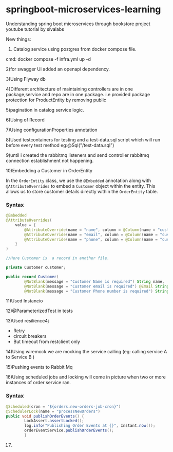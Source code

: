 # springboot-microservices-learning
Understanding spring boot microservices through bookstore project youtube tutorial by sivalabs

New things:

1) Catalog service using postgres from docker compose file.

cmd: docker compose -f infra.yml up -d

2)for swagger Ui added an openapi dependency.

3)Using Flyway db 

4)Different architecture of maintaining controllers are in one package,service and repo are in one package.
i.e provided package protection for ProductEntity by removing public

5)pagination in catalog service logic.

6)Using of Record

7)Using configurationProperties annotation

8)Used testcontainers for testing and a test-data.sql script which will run before every test method
eg:@Sql("/test-data.sql")

9)until i created the rabbitmq listeners and send controller rabbitmq connection establishment not happening.

10)Embedding a Customer in OrderEntity

In the `OrderEntity` class, we use the `@Embedded` annotation along with `@AttributeOverrides` to embed a `Customer` object within the entity. This allows us to store customer details directly within the `OrderEntity` table.

### Syntax

```java
@Embedded
@AttributeOverrides(
    value = {
        @AttributeOverride(name = "name", column = @Column(name = "customer_name")),
        @AttributeOverride(name = "email", column = @Column(name = "customer_email")),
        @AttributeOverride(name = "phone", column = @Column(name = "customer_phone"))
    }
)

//Here Customer is  a record in another file.

private Customer customer;

public record Customer(
        @NotBlank(message = "Customer Name is required") String name,
        @NotBlank(message = "Customer email is required") @Email String email,
        @NotBlank(message = "Customer Phone number is required") String phone) {}


```

11)Used Instancio

12)@ParameterizedTest in tests

13)Used resilience4j
* Retry
* circuit breakers
* But timeout from restclient only

14)Using wiremock we are mocking the service calling (eg: calling  service A to Service B )

15)Pushing events to Rabbit Mq

16)Using scheduled jobs and locking will come in picture when two or more instances of order service ran.


### Syntax

```java
@Scheduled(cron = "${orders.new-orders-job-cron}")
@SchedulerLock(name = "processNewOrders")
public void publishOrderEvents() {
        LockAssert.assertLocked();
        log.info("Publishing Order Events at {}", Instant.now());
        orderEventService.publishOrderEvents();
        }
```

17)